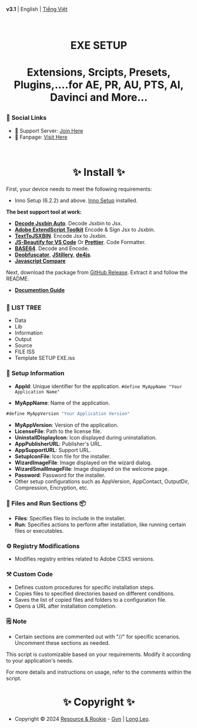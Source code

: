 **v3.1** | English | [Tiếng Việt](./docs/REAME.vi-VN.md)

<h1 align="center">
  <br>
  EXE SETUP
  <br>
<h1>
<p align="center">Extensions, Srcipts, Presets, Plugins,....for AE, PR, AU, PTS, AI, Davinci and More...</p>

### 🔗 **Social Links**

- 🤝 Support Server: [Join Here](https://discord.gg/resource-rookie-r-1154264290535161876)
- 🐳 Fanpage: [Visit Here](https://www.facebook.com/ResourceRookie2023)

<br>

<h1 align="center"> ✨ Install ✨ </h1>

First, your device needs to meet the following requirements:

- Inno Setup (6.2.2) and above. [Inno Setup](https://jrsoftware.org/download.php/is.exe) installed.

**The best support tool at work:**
- **[Decode Jsxbin Auto](https://github.com/LongLeo287/Decode-Jsxbin-Auto)**.   Decode Jsxbin to Jsx.
- **[Adobe ExtendScript Toolkit](https://github.com/LongLeo287/RR_EXE-Setup/blob/c8e6b5d058f19bccddc05f6246a657c65268f30f/Tools/Adobe%20Extend%20Script%20Toolkit)**   Encode & Sign Jsx to Jsxbin.
- **[TextToJSXBIN](https://marketplace.visualstudio.com/items?itemName=motionland.texttojsxbin#:~:text=Select%20created%20piece%20of%20code.&text=Or%20click%20Cmd%2BR%20on,original%20code%20will%20be%20commented.)**.   Encode Jsx to Jsxbin.
- **[JS-Beautify for VS Code](https://marketplace.visualstudio.com/items?itemName=HookyQR.beautify)** Or **[Prettier](https://prettier.io/docs/en/install)**.   Code Formatter.
- **[BASE64](https://www.base64decode.org/)**.   Decode and Encode.
- **[Deobfuscator](https://obf-io.deobfuscate.io/)**, **[JStillery](https://mindedsecurity.github.io/jstillery/)**, **[de4js](https://lelinhtinh.github.io/de4js/)**.
- **[Javascript Compare](https://onlinetextcompare.com/js)**

Next, download the package from [GitHub Release](https://github.com/LongLeo287/RR_EXE-Setup/releases).   Extract it and follow the README.

- **[Documention Guide](./docs/Documention.pdf)**

##

### 🌳 LIST TREE
- Data
- Lib
- Information
- Output
- Source
- FILE ISS
- Template SETUP EXE.iss


### 🚀 **Setup Information**

- **AppId**: Unique identifier for the application.
 ``` #define MyAppName "Your Application Name" ```

- **MyAppName**: Name of the application.
```js 
#define MyAppVersion "Your Application Version"
```

- **MyAppVersion**: Version of the application.
- **LicenseFile**: Path to the license file.
- **UninstallDisplayIcon**: Icon displayed during uninstallation.
- **AppPublisherURL**: Publisher's URL.
- **AppSupportURL**: Support URL.
- **SetupIconFile**: Icon file for the installer.
- **WizardImageFile**: Image displayed on the wizard dialog.
- **WizardSmallImageFile**: Image displayed on the welcome page.
- **Password**: Password for the installer.
- Other setup configurations such as AppVersion, AppContact, OutputDir, Compression, Encryption, etc.

### 📁 Files and Run Sections 📦

- **Files**: Specifies files to include in the installer.
- **Run**: Specifies actions to perform after installation, like running certain files or executables.

### ⚙️ Registry Modifications

- Modifies registry entries related to Adobe CSXS versions.

### ⚒️ Custom Code

- Defines custom procedures for specific installation steps.
- Copies files to specified directories based on different conditions.
- Saves the list of copied files and folders to a configuration file.
- Opens a URL after installation completion.

### 🗒️ **Note**

- Certain sections are commented out with "//" for specific scenarios. Uncomment these sections as needed.

This script is customizable based on your requirements. Modify it according to your application's needs.

For more details and instructions on usage, refer to the comments within the script.
<br>

<h1 align="center"> ✨ Copyright ✨ </h1>

- Copyright © 2024 [Resource & Rookie](https://www.facebook.com/ResourceRookie2023) - [Gyn](https://www.facebook.com/gyginee/) | [Long Leo](https://www.facebook.com/LongLeo97/).
